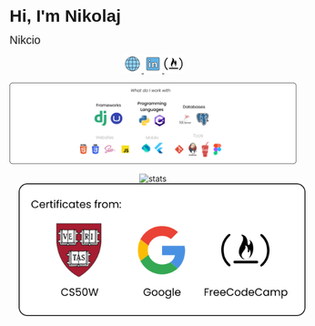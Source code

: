 <span align="center" style="font-family:Poppins, Helvetica, sans-serif;font-size:30px">**Hi, I'm Nikolaj**</span>

<span align="center" style="font-family:Poppins, Helvetica, sans-serif;font-size:20px">Nikcio</span>

<div align="center">
  <a href="https://nikcio.com/">
    <img src="./openmoji_globe-with-meridians.svg" alt="Website" height="32" width="32"/>
  </a>
  <a href="https://www.linkedin.com/in/nikcio/">
    <img src="./openmoji_linkedin.svg" alt="LinkedIn" height="32" width="32"/>
  </a>
  <a href="https://www.freecodecamp.org/nikcio">
    <img src="./cib_freecodecamp.svg" alt="FreeCodeCamp" height="32" width="32"/>
  </a>
</div>


![Content](Github-body-content.svg)

<div align="center">
  <img src="https://github-readme-stats.vercel.app/api?username=nikcio&count_private=true&show_icons=true&hide=prs,stars&bg_color=61B2E4&text_color=ffffff&title_color=ffffff&icon_color=ffffff&custom_title=Stats:&disable_animations=true" alt="stats" />
  <img style="margin-left:16px" src="./Certificates.svg" alt="Certificates">
</div>